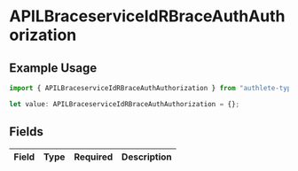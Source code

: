 # APILBraceserviceIdRBraceAuthAuthorization

## Example Usage

```typescript
import { APILBraceserviceIdRBraceAuthAuthorization } from "authlete-typescript-sdk/models";

let value: APILBraceserviceIdRBraceAuthAuthorization = {};
```

## Fields

| Field       | Type        | Required    | Description |
| ----------- | ----------- | ----------- | ----------- |